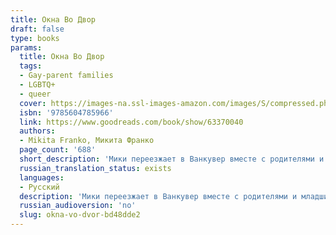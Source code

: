 ```yaml
---
title: Окна Во Двор
draft: false
type: books
params:
  title: Окна Во Двор
  tags:
  - Gay-parent families
  - LGBTQ+
  - queer
  cover: https://images-na.ssl-images-amazon.com/images/S/compressed.photo.goodreads.com/books/1672867734i/63370040.jpg
  isbn: '9785604785966'
  link: https://www.goodreads.com/book/show/63370040
  authors:
  - Mikita Franko, Микита Франко
  page_count: '688'
  short_description: 'Мики переезжает в Ванкувер вместе с родителями и младшим братом. Необычная семья легко вписывается в канадское общество, но только внешне: отношения родителей в новой стране начинают стремительно...'
  russian_translation_status: exists
  languages:
  - Русский
  description: 'Мики переезжает в Ванкувер вместе с родителями и младшим братом. Необычная семья легко вписывается в канадское общество, но только внешне: отношения родителей в новой стране начинают стремительно рушиться, а трагедия, которая могла бы сплотить супругов, еще больше отдаляет их друг от друга. Тем временем Мики, убежавший от старых проблем, сталкивается с новыми: насилием, страхом, непониманием и зависимостью.'
  russian_audioversion: 'no'
  slug: okna-vo-dvor-bd48dde2
---
```

